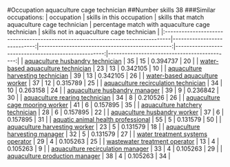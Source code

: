 #Occupation aquaculture cage technician
##Number skills 38
###Similar occupations:
| occupation                                                                      |   skills in this occupation |   skills that match aquaculture cage technician |   percentage match with aquaculture cage technician |   skills not in aquaculture cage technician |
|:--------------------------------------------------------------------------------|----------------------------:|------------------------------------------------:|----------------------------------------------------:|--------------------------------------------:|
| [aquaculture husbandry technician](aquaculture_husbandry_technician.md)         |                          35 |                                              15 |                                            0.394737 |                                          20 |
| [water-based aquaculture technician](water-based_aquaculture_technician.md)     |                          23 |                                              13 |                                            0.342105 |                                          10 |
| [aquaculture harvesting technician](aquaculture_harvesting_technician.md)       |                          39 |                                              13 |                                            0.342105 |                                          26 |
| [water-based aquaculture worker](water-based_aquaculture_worker.md)             |                          37 |                                              12 |                                            0.315789 |                                          25 |
| [aquaculture recirculation technician](aquaculture_recirculation_technician.md) |                          34 |                                              10 |                                            0.263158 |                                          24 |
| [aquaculture husbandry manager](aquaculture_husbandry_manager.md)               |                          39 |                                               9 |                                            0.236842 |                                          30 |
| [aquaculture rearing technician](aquaculture_rearing_technician.md)             |                          34 |                                               8 |                                            0.210526 |                                          26 |
| [aquaculture cage mooring worker](aquaculture_cage_mooring_worker.md)           |                          41 |                                               6 |                                            0.157895 |                                          35 |
| [aquaculture hatchery technician](aquaculture_hatchery_technician.md)           |                          28 |                                               6 |                                            0.157895 |                                          22 |
| [aquaculture husbandry worker](aquaculture_husbandry_worker.md)                 |                          37 |                                               6 |                                            0.157895 |                                          31 |
| [aquatic animal health professional](aquatic_animal_health_professional.md)     |                          55 |                                               5 |                                            0.131579 |                                          50 |
| [aquaculture harvesting worker](aquaculture_harvesting_worker.md)               |                          23 |                                               5 |                                            0.131579 |                                          18 |
| [aquaculture harvesting manager](aquaculture_harvesting_manager.md)             |                          32 |                                               5 |                                            0.131579 |                                          27 |
| [water treatment systems operator](water_treatment_systems_operator.md)         |                          29 |                                               4 |                                            0.105263 |                                          25 |
| [wastewater treatment operator](wastewater_treatment_operator.md)               |                          13 |                                               4 |                                            0.105263 |                                           9 |
| [aquaculture recirculation manager](aquaculture_recirculation_manager.md)       |                          33 |                                               4 |                                            0.105263 |                                          29 |
| [aquaculture production manager](aquaculture_production_manager.md)             |                          38 |                                               4 |                                            0.105263 |                                          34 |
